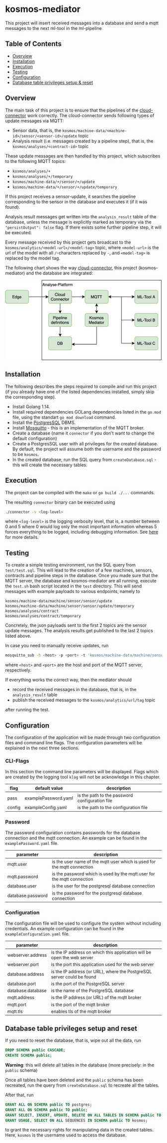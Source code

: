 # kosmos-mediator

This project will insert received messages into a database and send a mqtt messages to the next ml-tool in the ml-pipeline

## Table of Contents

* [Overview](#overview)
* [Installation](#installation)
* [Execution](#execution)
* [Testing](#testing)
* [Configuration](#configuration)
* [Database table privileges setup & reset](#database-table-privileges-setup-and-reset)

## Overview

The main task of this project is to ensure that the pipelines of the [cloud-connector](https://github.com/kosmos-industrie40/kosmos-analyses-cloud-connector) work correctly.
The cloud-connector sends following types of update messages via MQTT:

* Sensor data, that is, the `kosmos/machine-data/<machine-id>/sensor/<sensor-id>/update` topic
* Analysis result (i.e. messages created by a pipeline step), that is, the `kosmos/analyses/<contract-id>` topic

These update messages are then handled by this project, which subscribes to the following MQTT topics:

- `kosmos/analyses/+`
- `kosmos/analyses/+/temporary`
- `kosmos/machine-data/+/sensor/+/update`
- `kosmos/machine-data/+/sensor/+/update/temporary`

If this project receives a sensor-update, it searches the pipeline corresponding to the sensor in the database and executes it (if it was found).

Analysis result messages get written into the `analysis_result` table of the database, unless the message is explicitly marked as temporary via the `"persistOutput": false` flag.
If there exists some further pipeline step, it will be executed.

Every message received by this project gets broadcast to the `kosmos/analytics/<model-url>/<model-tag>` topic,
where `<model-url>` is the url of the model with all `/`-characters replaced by `-`, and `<model-tag>` is replaced by the model tag.

The following chart shows the way [cloud-connector](https://github.com/kosmos-industrie40/kosmos-analyses-cloud-connector), this project (kosmos-mediator) and the database are integrated:

![integration of cloud-connector, mediator and the database](assets/cloud-connector-mediator.png)

## Installation

The following describes the steps required to compile and run this project (if you already have one of the listed dependencies installed, simply skip the corresponding step).

* Install Golang 1.14.
* Install required dependencies GOLang dependencies listed in the `go.mod` file, using the standart `go mod download` command.
* Install the [PostgresSQL](https://www.postgresql.org/download/) DBMS.
* Install [Mosquitto](https://mosquitto.org/download/) - this is an implementation of the MQTT broker.
* Create a database (name it `connector` if you don't want to change the default configuration)
* Create a PostgresSQL user with all privileges for the created database. By default, the project will assume both the username and the password to be `kosmos`.
* In the created database, run the SQL query from `createDatabase.sql` - this will create the necessary tables.

## Execution

The project can be compiled with the `make` or `go build ./...` commands.

The resulting `connector` binary can be executed using
```bash
./connector -v <log-level>
```
where `<log-level>` is the logging verbosity level, that is, a number between 0 and 5 where 0 would log only
the most important information whereas 5 forces everything to be logged, including debugging information.
See [here](https://github.com/kubernetes/community/blob/master/contributors/devel/sig-instrumentation/logging.md#what-method-to-use)
for more details.

## Testing

To create a simple testing environment, run the SQL query from `test/test.sql`. This will lead to the creation of a few machines, sensors, contracts and pipeline steps in the database. 
Once you made sure that the MQTT server, the database and kosmos-mediator are all running, execute the `test.sh` bash script located in the `test` directory.
This will send messages with example payloads to various endpoints, namely to
```
kosmos/machine-data/machine/sensor/sensor/update
kosmos/machine-data/machine/sensor/sensor/update/temporary
kosmos/analyses/contract
kosmos/analyses/contract/temporary
```
Concretely, the json payloads sent to the first 2 topics are the sensor update messages.
The analysis results get published to the last 2 topics listed above.

In case you need to manually receive updates, run
```bash
mosquitto_sub -h <host> -p <port> -t 'kosmos/machine-data/machine/sensor/sensor/update'
```
where `<host>` and `<port>` are the host and port of the MQTT server, respectively.

If everything works the correct way, then the mediator should
 
* record the received messages in the database, that is, in the `analysis_result` table
* publish the received messages to the `kosmos/analytics/url/tag` topic

after running the test.

## Configuration

The configuration of the application will be made through two configuration files and command line flags. 
The configuration parameters will be explained in the next three sections.

### CLI-Flags
In this section the command line parameters will be displayed. Flags which are created by the logging tool `klog` will not be
acknowledge in this chapter.

| flag | default value | description |
|------|---------------|-------------|
| pass | examplePassword.yaml | is the path to the password configuration file |
| config | exampleConfig.yaml | is the path to the configuration file |

### Password
The password configuration contains passwords for the database connection and the mqtt connection. An example can be
found in the `examplePassword.yaml` file.

|parameter|description|
| ------- | --------- |
| mqtt.user | is the user name of the mqtt user which is used for the mqtt connection |
| mqtt.password | is the password which is used by the mqtt.user for the mqtt connection |
| database.user | is the user for the postgresql database connection |
| database.password | is the password for the postgresql database connection |

### Configuration
The configuration file will be used to configure the system without including credentials. An example configuration
can be found in the `exampleConfiguration.yaml` file.

| parameter | description |
| --------- | ----------- |
| webserver.address | is the IP address on which this application will be open the web server|
| webserver.port | is the port this application used for the web server |
| database.address | is the IP address (or URL), where the PostgreSQL server could be found |
| database.port | is the port of the PostgreSQL server |
| database.database | is the name of the PostgreSQL database |
| mqtt.address | is the IP address (or URL) of the mqtt broker |
| mqtt.port | is the port of the mqtt broker|
| mqtt.tls | enables tls of the mqtt broker |

## Database table privileges setup and reset

If you need to reset the database, that is, wipe out all the data, run
```sql
DROP SCHEMA public CASCADE;
CREATE SCHEMA public;
```

**Warning**: this will delete all tables in the database (more precisely: in the `public` schema)

Once all tables have been deleted and the `public` schema has been recreated,
run the query from `createDatabase.sql` to recreate all the tables.

After that, run
```sql
GRANT ALL ON SCHEMA public TO postgres;
GRANT ALL ON SCHEMA public TO public;
GRANT SELECT, INSERT, UPDATE, DELETE ON ALL TABLES IN SCHEMA public TO kosmos;
GRANT USAGE, SELECT ON ALL SEQUENCES IN SCHEMA public TO kosmos;
```
to grant the necessary rights for manipulating data in the created tables.
Here, `kosmos` is the username used to access the database.